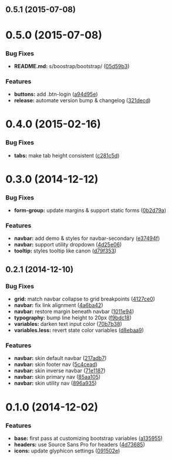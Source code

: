 <a name="0.5.1"></a>
## 0.5.1 (2015-07-08)




<a name="0.5.0"></a>
# 0.5.0 (2015-07-08)


### Bug Fixes

* **README.md:** s/boostrap/bootstrap/ ([05d59b3](https://github.com/rackerlabs/canon-bootstrap/commit/05d59b3))

### Features

* **buttons:** add .btn-login ([a94d95e](https://github.com/rackerlabs/canon-bootstrap/commit/a94d95e))
* **release:** automate version bump & changelog ([321decd](https://github.com/rackerlabs/canon-bootstrap/commit/321decd))



<a name="0.4.0"></a>
# 0.4.0 (2015-02-16)


### Bug Fixes

* **tabs:** make tab height consistent ([c281c5d](https://github.com/rackerlabs/canon-bootstrap/commit/c281c5d))



<a name="0.3.0"></a>
# 0.3.0 (2014-12-12)


### Bug Fixes

* **form-group:** update margins & support static forms ([0b2d79a](https://github.com/rackerlabs/canon-bootstrap/commit/0b2d79a))

### Features

* **navbar:** add demo & styles for navbar-secondary ([e37494f](https://github.com/rackerlabs/canon-bootstrap/commit/e37494f))
* **navbar:** support utility dropdown ([4d25e06](https://github.com/rackerlabs/canon-bootstrap/commit/4d25e06))
* **tooltip:** styles tooltip like canon ([d79f353](https://github.com/rackerlabs/canon-bootstrap/commit/d79f353))



<a name="0.2.1"></a>
## 0.2.1 (2014-12-10)


### Bug Fixes

* **grid:** match navbar collapse to grid breakpoints ([4127ce0](https://github.com/rackerlabs/canon-bootstrap/commit/4127ce0))
* **navbar:** fix link alignment ([4a6ba42](https://github.com/rackerlabs/canon-bootstrap/commit/4a6ba42))
* **navbar:** restore margin beneath navbar ([1011e94](https://github.com/rackerlabs/canon-bootstrap/commit/1011e94))
* **typography:** bump line height to 20px ([f9bdc18](https://github.com/rackerlabs/canon-bootstrap/commit/f9bdc18))
* **variables:** darken text input color ([70b7b38](https://github.com/rackerlabs/canon-bootstrap/commit/70b7b38))
* **variables.less:** revert state color variables ([d8ebaa9](https://github.com/rackerlabs/canon-bootstrap/commit/d8ebaa9))

### Features

* **navbar:** skin default navbar ([217adb7](https://github.com/rackerlabs/canon-bootstrap/commit/217adb7))
* **navbar:** skin footer nav ([5c4cead](https://github.com/rackerlabs/canon-bootstrap/commit/5c4cead))
* **navbar:** skin inverse navbar ([71e1187](https://github.com/rackerlabs/canon-bootstrap/commit/71e1187))
* **navbar:** skin primary nav ([85aa105](https://github.com/rackerlabs/canon-bootstrap/commit/85aa105))
* **navbar:** skin utility nav ([896a935](https://github.com/rackerlabs/canon-bootstrap/commit/896a935))



<a name="0.1.0"></a>
# 0.1.0 (2014-12-02)


### Features

* **base:** first pass at customizing bootstrap variables ([a135955](https://github.com/rackerlabs/canon-bootstrap/commit/a135955))
* **headers:** use Source Sans Pro for headers ([4d73685](https://github.com/rackerlabs/canon-bootstrap/commit/4d73685))
* **icons:** update glyphicon settings ([091502e](https://github.com/rackerlabs/canon-bootstrap/commit/091502e))




